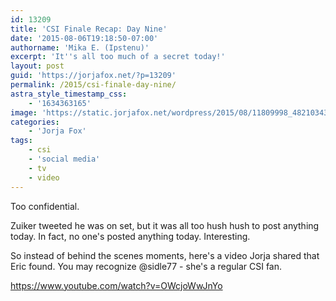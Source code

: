 ```yaml
---
id: 13209
title: 'CSI Finale Recap: Day Nine'
date: '2015-08-06T19:18:50-07:00'
authorname: 'Mika E. (Ipstenu)'
excerpt: 'It''s all too much of a secret today!'
layout: post
guid: 'https://jorjafox.net/?p=13209'
permalink: /2015/csi-finale-day-nine/
astra_style_timestamp_css:
    - '1634363165'
image: 'https://static.jorjafox.net/wordpress/2015/08/11809998_482103431950894_58306461_n.jpg'
categories:
    - 'Jorja Fox'
tags:
    - csi
    - 'social media'
    - tv
    - video
---
```


Too confidential.

Zuiker tweeted he was on set, but it was all too hush hush to post anything today. In fact, no one's posted anything today. Interesting.

So instead of behind the scenes moments, here's a video Jorja shared that Eric found. You may recognize @sidle77 - she's a regular CSI fan.

https://www.youtube.com/watch?v=OWcjoWwJnYo

